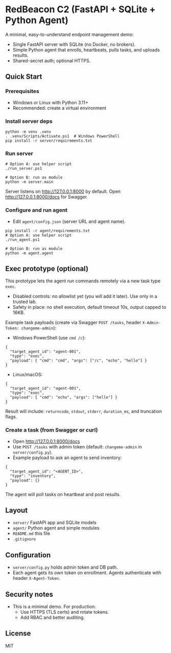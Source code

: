 # RedBeacon C2 (FastAPI + SQLite + Python Agent)

A minimal, easy-to-understand endpoint management demo:
- Single FastAPI server with SQLite (no Docker, no brokers).
- Simple Python agent that enrolls, heartbeats, pulls tasks, and uploads results.
- Shared-secret auth; optional HTTPS.

## Quick Start

### Prerequisites
- Windows or Linux with Python 3.11+
- Recommended: create a virtual environment

### Install server deps
```
python -m venv .venv
. .venv/Scripts/Activate.ps1  # Windows PowerShell
pip install -r server/requirements.txt
```

### Run server
```
# Option A: use helper script
./run_server.ps1

# Option B: run as module
python -m server.main
```
Server listens on http://127.0.0.1:8000 by default. Open http://127.0.0.1:8000/docs for Swagger.

### Configure and run agent
- Edit `agent/config.json` (server URL and agent name).
```
pip install -r agent/requirements.txt
# Option A: use helper script
./run_agent.ps1

# Option B: run as module
python -m agent.agent
```

## Exec prototype (optional)

This prototype lets the agent run commands remotely via a new task type `exec`.

- Disabled controls: no allowlist yet (you will add it later). Use only in a trusted lab.
- Safety in place: no shell execution, default timeout 10s, output capped to 16KB.

Example task payloads (create via Swagger `POST /tasks`, header `X-Admin-Token: changeme-admin`):

- Windows PowerShell (use `cmd /c`):
```
{
  "target_agent_id": "agent-001",
  "type": "exec",
  "payload": { "cmd": "cmd", "args": ["/c", "echo", "hello"] }
}
```

- Linux/macOS:
```
{
  "target_agent_id": "agent-001",
  "type": "exec",
  "payload": { "cmd": "echo", "args": ["hello"] }
}
```

Result will include: `returncode`, `stdout`, `stderr`, `duration_ms`, and truncation flags.


### Create a task (from Swagger or curl)
- Open http://127.0.0.1:8000/docs
- Use `POST /tasks` with admin token (default: `changeme-admin` in `server/config.py`).
- Example payload to ask an agent to send inventory:
```
{
  "target_agent_id": "<AGENT_ID>",
  "type": "inventory",
  "payload": {}
}
```

The agent will poll tasks on heartbeat and post results.

## Layout
- `server/` FastAPI app and SQLite models
- `agent/` Python agent and simple modules
- `README.md` this file
- `.gitignore`

## Configuration
- `server/config.py` holds admin token and DB path.
- Each agent gets its own token on enrollment. Agents authenticate with header `X-Agent-Token`.

## Security notes
- This is a minimal demo. For production:
  - Use HTTPS (TLS certs) and rotate tokens.
  - Add RBAC and better auditing.

## License
MIT
